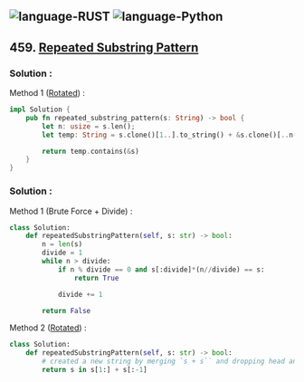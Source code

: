 ![language-RUST](https://img.shields.io/badge/RUST-8d4004?style=for-the-badge&logo=RUST)
![language-Python](https://img.shields.io/badge/Python-ffd43b?style=for-the-badge&logo=PYTHON)
---

## 459. [Repeated Substring Pattern](https://leetcode.com/problems/repeated-substring-pattern)

### Solution :

Method 1 ([Rotated](https://leetcode.com/problems/repeated-substring-pattern/editorial)) :
```rust
impl Solution {
    pub fn repeated_substring_pattern(s: String) -> bool {
        let n: usize = s.len();
        let temp: String = s.clone()[1..].to_string() + &s.clone()[..n-1];

        return temp.contains(&s)
    }
}
```

### Solution :

Method 1 (Brute Force + Divide) :
```python
class Solution:
    def repeatedSubstringPattern(self, s: str) -> bool:
        n = len(s)
        divide = 1
        while n > divide:
            if n % divide == 0 and s[:divide]*(n//divide) == s:
                return True

            divide += 1

        return False
```

Method 2 ([Rotated](https://leetcode.com/problems/repeated-substring-pattern/editorial)) :
```python
class Solution:
    def repeatedSubstringPattern(self, s: str) -> bool:
        # created a new string by merging `s + s`` and dropping head and tail, valid if `s` is substring of the new string
        return s in s[1:] + s[:-1]
```
